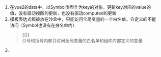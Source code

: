 1. 在vue2的data中，以Symbol类型作为key的对象，更新key对应的value的值，没有驱动视图的更新，也没有驱动computed的更新
2. 模板表达式都被放在沙盒中，只能访问全局变量的一个白名单，自定义的不能访问（Symbol也没有在白名单内）
   > <div :id="">{{}}</div> 引号和括号内都只访问全局变量的白名单和组件内部定义的变量
3. 